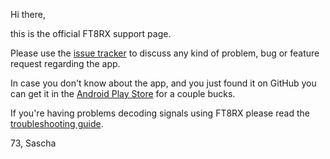 Hi there,

this is the official FT8RX support page.

Please use the [issue tracker](https://github.com/wITTus/ft8rx.github.io/issues) to discuss any kind of problem, bug or feature request regarding the app.

In case you don't know about the app, and you just found it on GitHub you can get it in the [Android Play Store](https://play.google.com/store/apps/details?id=com.swi.ft8dx) for a couple bucks.

If you're having problems decoding signals using FT8RX please read the [troubleshooting guide](https://wittus.github.io/ft8rx.github.io/TROUBLESHOOTING).

73, Sascha
